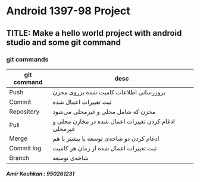 # Android 1397-98 Project
## TITLE: Make a hello world project with android studio and some git command

### git commands

git command | desc
------------|-----
Push | بروزرسانی اطلاعات کامیت شده برروی مخزن
Commit | ثبت تغییرات اعمال شده
Repository | مخزن که شامل محلی و غیرمحلی می‌شود
Pull | ادغام کردن تغییرات اعمال شده در مخازن محلی و غیرمحلی
Merge | ادغام کردن دو شاخه‌ی توسعه یا بیشتر با هم
Commit log | ثبت تغییرات اعمال شده از زمان هر کامیت
Branch | شاخه‌ی توسعه

##### Amir Kouhkan : **950261231**
